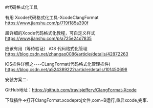 #代码格式化工具

有用
Xcode代码格式化工具-XcodeClangFormat
https://www.jianshu.com/p/719f185a390f

超详细的Xcode代码格式化教程，可自定义样式
https://www.jianshu.com/p/a725e24d7835

应该有用（等待验证）
iOS 代码格式化管理
https://blog.csdn.net/zhangao0086/article/details/42872263

iOS插件详解之----CLangFormat(代码格式化管理插件)
https://blog.csdn.net/a524389222/article/details/101450699




安装方案二:

GitHub地址：https://github.com/travisjeffery/ClangFormat-Xcode

 下载插件->打开ClangFormat.xcodeproj文件,com+B运行,重启xcode,完事.
